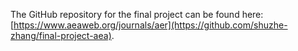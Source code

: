 The GitHub repository for the final project can be found here: [https://www.aeaweb.org/journals/aer](https://github.com/shuzhe-zhang/final-project-aea).
